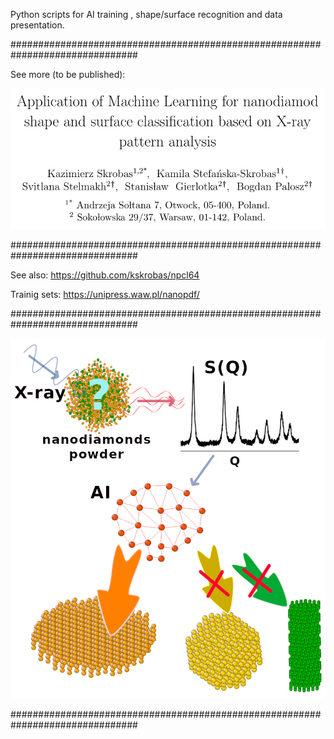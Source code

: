
Python scripts for AI training ,  shape/surface recognition and data presentation.


###############################################################################

See more (to be published):

![title](pictures/title.png)

###############################################################################

See also:
https://github.com/kskrobas/npcl64


Trainig sets: https://unipress.waw.pl/nanopdf/

###############################################################################

![graphAbst](pictures/graphAbst.png)

###############################################################################


